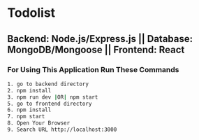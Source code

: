 # Todolist

## Backend: Node.js/Express.js || Database: MongoDB/Mongoose || Frontend: React

### For Using This Application Run These Commands

```bash
1. go to backend directory
2. npm install
3. npm run dev |OR| npm start
5. go to frontend directory
6. npm install
7. npm start
8. Open Your Browser
9. Search URL http://localhost:3000
```
